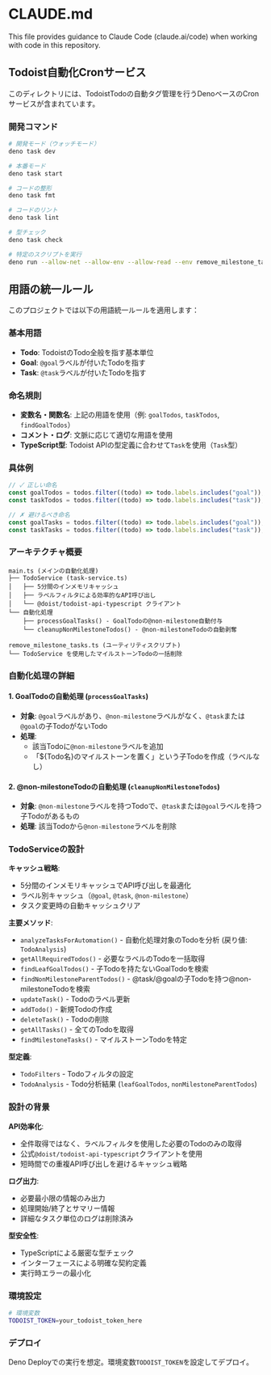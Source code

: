 # CLAUDE.md

This file provides guidance to Claude Code (claude.ai/code) when working with code in this repository.

## Todoist自動化Cronサービス

このディレクトリには、TodoistTodoの自動タグ管理を行うDenoベースのCronサービスが含まれています。

### 開発コマンド

```bash
# 開発モード（ウォッチモード）
deno task dev

# 本番モード
deno task start

# コードの整形
deno task fmt

# コードのリント
deno task lint

# 型チェック
deno task check

# 特定のスクリプトを実行
deno run --allow-net --allow-env --allow-read --env remove_milestone_tasks.ts
```

## 用語の統一ルール

このプロジェクトでは以下の用語統一ルールを適用します：

### 基本用語

- **Todo**: TodoistのTodo全般を指す基本単位
- **Goal**: `@goal`ラベルが付いたTodoを指す
- **Task**: `@task`ラベルが付いたTodoを指す

### 命名規則

- **変数名・関数名**: 上記の用語を使用（例: `goalTodos`, `taskTodos`, `findGoalTodos`）
- **コメント・ログ**: 文脈に応じて適切な用語を使用
- **TypeScript型**: Todoist APIの型定義に合わせて`Task`を使用（`Task`型）

### 具体例

```typescript
// ✓ 正しい命名
const goalTodos = todos.filter((todo) => todo.labels.includes("goal"));
const taskTodos = todos.filter((todo) => todo.labels.includes("task"));

// ✗ 避けるべき命名
const goalTasks = todos.filter((todo) => todo.labels.includes("goal"));
const taskTasks = todos.filter((todo) => todo.labels.includes("task"));
```

### アーキテクチャ概要

```
main.ts (メインの自動化処理)
├── TodoService (task-service.ts)
│   ├── 5分間のインメモリキャッシュ
│   ├── ラベルフィルタによる効率的なAPI呼び出し
│   └── @doist/todoist-api-typescript クライアント
└── 自動化処理
    ├── processGoalTasks() - GoalTodoの@non-milestone自動付与
    └── cleanupNonMilestoneTodos() - @non-milestoneTodoの自動剥奪

remove_milestone_tasks.ts (ユーティリティスクリプト)
└── TodoService を使用したマイルストーンTodoの一括削除
```

### 自動化処理の詳細

#### 1. GoalTodoの自動処理 (`processGoalTasks`)

- **対象**: `@goal`ラベルがあり、`@non-milestone`ラベルがなく、`@task`または`@goal`の子TodoがないTodo
- **処理**:
  - 該当Todoに`@non-milestone`ラベルを追加
  - 「${Todo名}のマイルストーンを置く」という子Todoを作成（ラベルなし）

#### 2. @non-milestoneTodoの自動処理 (`cleanupNonMilestoneTodos`)

- **対象**: `@non-milestone`ラベルを持つTodoで、`@task`または`@goal`ラベルを持つ子Todoがあるもの
- **処理**: 該当Todoから`@non-milestone`ラベルを削除


### TodoServiceの設計

**キャッシュ戦略**:

- 5分間のインメモリキャッシュでAPI呼び出しを最適化
- ラベル別キャッシュ（`@goal`, `@task`, `@non-milestone`）
- タスク変更時の自動キャッシュクリア

**主要メソッド**:

- `analyzeTasksForAutomation()` - 自動化処理対象のTodoを分析 (戻り値: `TodoAnalysis`)
- `getAllRequiredTodos()` - 必要なラベルのTodoを一括取得
- `findLeafGoalTodos()` - 子Todoを持たないGoalTodoを検索
- `findNonMilestoneParentTodos()` - @task/@goalの子Todoを持つ@non-milestoneTodoを検索
- `updateTask()` - Todoのラベル更新
- `addTodo()` - 新規Todoの作成
- `deleteTask()` - Todoの削除
- `getAllTasks()` - 全てのTodoを取得
- `findMilestoneTasks()` - マイルストーンTodoを特定

**型定義**:

- `TodoFilters` - Todoフィルタの設定
- `TodoAnalysis` - Todo分析結果 (`leafGoalTodos`, `nonMilestoneParentTodos`)

### 設計の背景

**API効率化**:

- 全件取得ではなく、ラベルフィルタを使用した必要のTodoのみの取得
- 公式`@doist/todoist-api-typescript`クライアントを使用
- 短時間での重複API呼び出しを避けるキャッシュ戦略

**ログ出力**:

- 必要最小限の情報のみ出力
- 処理開始/終了とサマリー情報
- 詳細なタスク単位のログは削除済み

**型安全性**:

- TypeScriptによる厳密な型チェック
- インターフェースによる明確な契約定義
- 実行時エラーの最小化

### 環境設定

```bash
# 環境変数
TODOIST_TOKEN=your_todoist_token_here
```

### デプロイ

Deno Deployでの実行を想定。環境変数`TODOIST_TOKEN`を設定してデプロイ。
